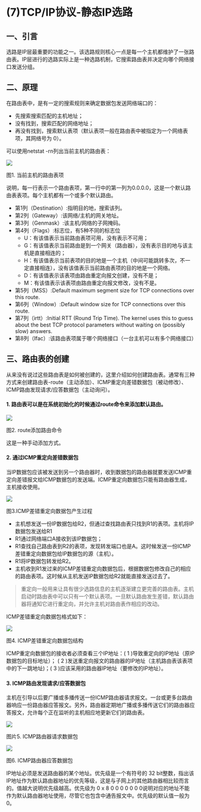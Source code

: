 # (7)TCP/IP协议-静态IP选路


## 一、引言

选路是IP层最重要的功能之一。该选路规则核心一点是每一个主机都维护了一张路由表。IP层进行的选路实际上是一种选路机制，它搜索路由表并决定向哪个网络接口发送分组。

## 二、原理

在路由表中，是有一定的搜索规则来确定数据包发送网络端口的：

* 先搜索搜索匹配的主机地址；
* 没有找到，搜索匹配的网络地址；
* 再没有找到，搜索默认表项（默认表项一般在路由表中被指定为一个网络表项，其网络号为 0）。

可以使用netstat -rn列出当前主机的路由表：

![][1]



图1. 当前主机的路由表项

  
说明，每一行表示一个路由表项，第一行中的第一列为0.0.0.0，这是一个默认路由表表项。每个主机都有一个或多个默认路由。

* 第1列（Destination）:指明目的地，搜索该列。
* 第2列（Gateway）:该网络/主机的网关地址。
* 第3列（Genmask）:该主机/网络的子网掩码。
* 第4列（Flags）:标志位，有5种不同的标志位
  * U：有该值表示当前路由表项可用，没有表示不可用；
  * G：有该值表示当前路由是到一个网关（路由器），没有表示目的地与该主机是直接相连的；
  * H：有该值表示当前表项的目的地是一个主机（中间可能跳转多次，不一定直接相连），没有该值表示当前路由表项的目的地是一个网络。
  * D：有该值表示该表项由路由重定向报文创建，没有不是；
  * M：有该值表示该表项由路由重定向报文修改，没有不是。
* 第5列（MSS）:Default maximum segment size for TCP connections over this route.
* 第6列（Window）:Default window size for TCP connections over this route.
* 第7列（irtt）:Initial RTT (Round Trip Time). The kernel uses this to guess about the best TCP protocol parameters without waiting on (possibly slow) answers.
* 第8列（Ifac）:该路由表项属于哪个网络接口（一台主机可以有多个网络接口）

## 三、路由表的创建

从来没有说过这些路由表是如何被创建的，这里介绍如何创建路由表。通常有三种方式来创建路由表-route（主动添加）、ICMP重定向差错数据包（被动修改）、ICMP路由发现请求/应答数据包（主动询问）。

#### 1. 路由表可以是在系统初始化的时候通过route命令来添加默认路由。

![][2]



图2. route添加路由命令

  
这是一种手动添加方式。

#### 2. 通过ICMP重定向差错数据包

当IP数据包应该被发送到另一个路由器时，收到数据包的路由器就要发送ICMP重定向差错报文给ICMP数据包的发送端。ICMP重定向数据包只能有路由器生成，主机接收使用。

![][3]



图3.ICMP差错重定向数据包产生过程

* 主机想发送一份IP数据包给R2，但通过查找路由表只找到R1的表项。主机将IP数据包发送给R1
* R1通过网络端口A接收到该IP数据包；
* R1查找自己路由表到R2的表项，发现转发端口也是A。这时候发送一份ICMP差错重定向数据包给IP数据包的源（主机）。
* R1将IP数据包转发给R2。
* 主机收到R1发过来的ICMP差错重定向数据包后，根据数据包修改自己的相应的路由表项。这时候从主机发送IP数据包给R2就能直接发送过去了。


> 重定向一般用来让具有很少选路信息的主机逐渐建立更完善的路由表。主机启动时路由表中可以只有一个默认表项。一旦默认路由发生差错，默认路由器将通知它进行重定向，并允许主机对路由表作相应的改动。

ICMP差错重定向数据包格式如下：

![][4]



图4. ICMP差错重定向数据包结构

ICMP重定向数据包的接收者必须查看三个IP地址：( 1 )导致重定向的IP地址（原IP数据包的目标地址）； ( 2 )发送重定向报文的路由器的IP地址（主机路由表该表项中的下一跳地址)；( 3 )应该采用的路由器IP地址（要修改的IP地址）。

#### 3. ICMP路由发现请求/应答数据包

主机在引导以后要广播或多播传送一份ICMP路由器请求报文。一台或更多台路由器响应一份路由器应答报文。另外，路由器定期地广播或多播传送它们的路由器应答报文，允许每个正在监听的主机相应地更新它们的路由表。

![][5]



图片5. ICMP路由器请求数据包

![][6]



图6. ICMP路由器应答数据包

IP地址必须是发送路由器的某个地址。优先级是一个有符号的 32 bit整数，指出该IP地址作为默认路由器地址的优先等级，这是与子网上的其他路由器相比较而言的。值越大说明优先级越高。优先级为 0 x 8 0 0 0 0 0 0 0说明对应的地址不能作为默认路由器地址使用，尽管它也包含中通告报文中。优先级的默认值一般为 0。

[1]: http://upload-images.jianshu.io/upload_images/301894-230ee897d8ac4049.png?imageMogr2/auto-orient/strip%7CimageView2/2/w/1240
[2]: http://upload-images.jianshu.io/upload_images/301894-6a1e184c7dc2a16f.png?imageMogr2/auto-orient/strip%7CimageView2/2/w/1240
[3]: http://upload-images.jianshu.io/upload_images/301894-bf6592d026f959d8.png?imageMogr2/auto-orient/strip%7CimageView2/2/w/1240
[4]: http://upload-images.jianshu.io/upload_images/301894-7353eb204a8a7e52.png?imageMogr2/auto-orient/strip%7CimageView2/2/w/1240
[5]: http://upload-images.jianshu.io/upload_images/301894-ffb710e086ade184.png?imageMogr2/auto-orient/strip%7CimageView2/2/w/1240
[6]: http://upload-images.jianshu.io/upload_images/301894-06455c90cffbaaed.png?imageMogr2/auto-orient/strip%7CimageView2/2/w/1240